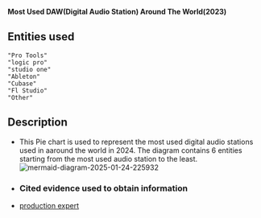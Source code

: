 
**Most Used DAW(Digital Audio Station) Around The World(2023)**
## Entities used
    "Pro Tools" 
    "logic pro"
    "studio one"
    "Ableton"
    "Cubase"
    "Fl Studio"
    "Other"
## Description
- This Pie chart is used to represent the most used digital audio stations used in aaround the world in 2024. The diagram contains 6 entities starting from the most used audio station to the least.
  ![mermaid-diagram-2025-01-24-225932](https://github.com/user-attachments/assets/f36e9018-d02e-4e98-84a9-f268b10fc081)
- ### Cited evidence used to obtain information
- [production expert](https://www.production-expert.com/production-expert-1/2023-daw-user-survey-the-results)
